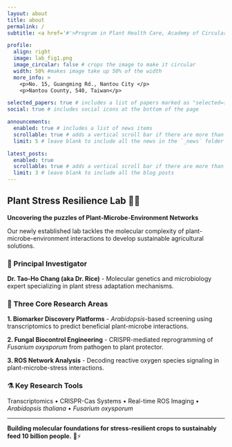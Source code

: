 ```yaml
---
layout: about
title: about
permalink: /
subtitle: <a href='#'>Program in Plant Health Care, Academy of Circular Economy, National Chung Hsing University</a>

profile:
  align: right
  image: lab_fig1.png
  image_circular: false # crops the image to make it circular
  width: 50% #makes image take up 50% of the width
  more_info: >
    <p>No. 15, Guangming Rd., Nantou City </p>
    <p>Nantou County, 540, Taiwan</p>

selected_papers: true # includes a list of papers marked as "selected={true}"
social: true # includes social icons at the bottom of the page

announcements:
  enabled: true # includes a list of news items
  scrollable: true # adds a vertical scroll bar if there are more than 3 news items
  limit: 5 # leave blank to include all the news in the `_news` folder

latest_posts:
  enabled: true
  scrollable: true # adds a vertical scroll bar if there are more than 3 new posts items
  limit: 3 # leave blank to include all the blog posts
---
```

## Plant Stress Resilience Lab 🌱🔬
**Uncovering the puzzles of Plant-Microbe-Environment Networks**

Our newly established lab tackles the molecular complexity of plant-microbe-environment interactions to develop sustainable agricultural solutions.

### 🧬 Principal Investigator
**Dr. Tao-Ho Chang (aka Dr. Rice)** - Molecular genetics and microbiology expert specializing in plant stress adaptation mechanisms.

### 🔬 Three Core Research Areas
**1. Biomarker Discovery Platforms** - *Arabidopsis*-based screening using transcriptomics to predict beneficial plant-microbe interactions.

**2. Fungal Biocontrol Engineering** - CRISPR-mediated reprogramming of *Fusarium oxysporum* from pathogen to plant protector.

**3. ROS Network Analysis** - Decoding reactive oxygen species signaling in plant-microbe-stress interactions.

### ⚗️ Key Research Tools
Transcriptomics • CRISPR-Cas Systems • Real-time ROS Imaging • *Arabidopsis thaliana* • *Fusarium oxysporum*

---

**Building molecular foundations for stress-resilient crops to sustainably feed 10 billion people.** 🌾⚡
